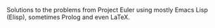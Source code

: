 Solutions to the problems from Project Euler using mostly Emacs Lisp (Elisp), sometimes Prolog and even LaTeX.
